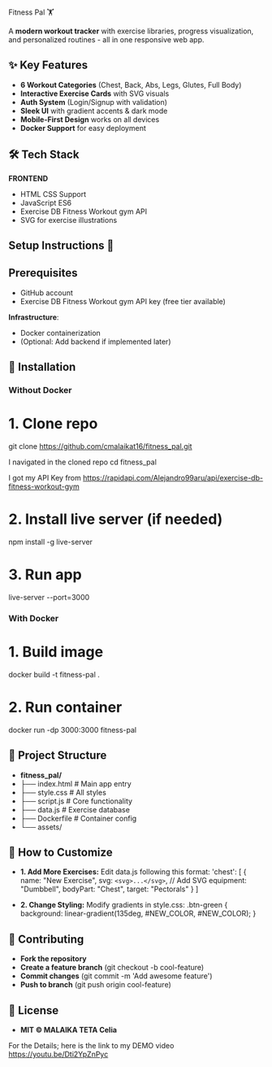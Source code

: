Fitness Pal 🏋️
  
A **modern workout tracker** with exercise libraries, progress visualization, and personalized routines - all in one responsive web app.

## ✨ Key Features  
- **6 Workout Categories** (Chest, Back, Abs, Legs, Glutes, Full Body)  
- **Interactive Exercise Cards** with SVG visuals  
- **Auth System** (Login/Signup with validation)  
- **Sleek UI** with gradient accents & dark mode  
- **Mobile-First Design** works on all devices  
- **Docker Support** for easy deployment  

## 🛠 Tech Stack
**FRONTEND**    
- HTML CSS Support  
- JavaScript ES6
- Exercise DB Fitness Workout gym API  
- SVG for exercise illustrations

## Setup Instructions 🚀

## Prerequisites
- GitHub account
- Exercise DB Fitness Workout gym  API key (free tier available)
 

**Infrastructure**:  
- Docker containerization  
- (Optional: Add backend if implemented later)  

## 🚀 Installation  

### Without Docker  
# 1. Clone repo
git clone https://github.com/cmalaikat16/fitness_pal.git

I navigated in the cloned repo
cd fitness_pal

I got my API Key from  https://rapidapi.com/Alejandro99aru/api/exercise-db-fitness-workout-gym

# 2. Install live server (if needed)
npm install -g live-server

# 3. Run app
live-server --port=3000

### With Docker 
# 1. Build image
docker build -t fitness-pal .

# 2. Run container
docker run -dp 3000:3000 fitness-pal

## 📂 Project Structure
- **fitness_pal/**
- ├── index.html          # Main app entry
- ├── style.css           # All styles
- ├── script.js           # Core functionality
- ├── data.js             # Exercise database
- ├── Dockerfile          # Container config
- └── assets/             

## 🔧 How to Customize
- **1. Add More Exercises:**
Edit data.js following this format:
'chest': [
    {
        name: "New Exercise",
        svg: `<svg>...</svg>`, // Add SVG
        equipment: "Dumbbell",
        bodyPart: "Chest",
        target: "Pectorals"
    }
]

- **2. Change Styling:**
Modify gradients in style.css:
.btn-green {
    background: linear-gradient(135deg, #NEW_COLOR, #NEW_COLOR);
}

## 🤝 Contributing
- **Fork the repository**
- **Create a feature branch** (git checkout -b cool-feature)
- **Commit changes** (git commit -m 'Add awesome feature')
- **Push to branch** (git push origin cool-feature)


## 📜 License
- **MIT © MALAIKA TETA Celia**

For the Details; here is the link to my DEMO video 
https://youtu.be/Dti2YpZnPyc
